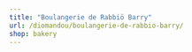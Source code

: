 ```yaml
---
title: "Boulangerie de Rabbiö Barry"
url: /diomandou/boulangerie-de-rabbio-barry/
shop: bakery
---
```

